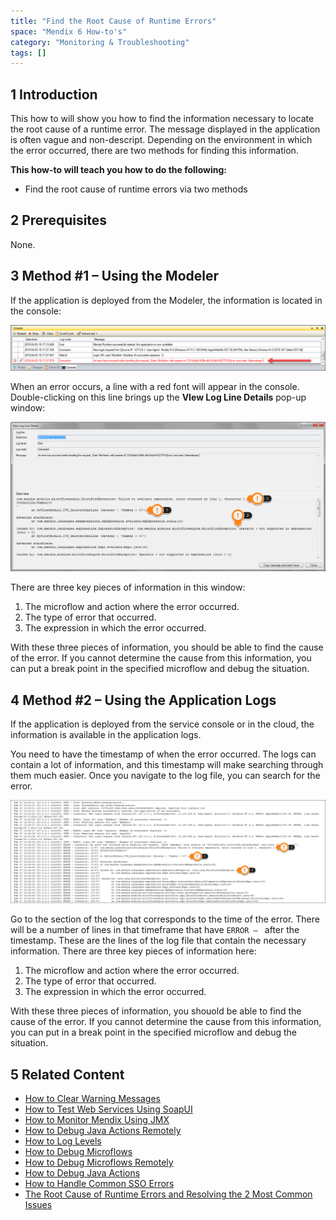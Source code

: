 ```yaml
---
title: "Find the Root Cause of Runtime Errors"
space: "Mendix 6 How-to's"
category: "Monitoring & Troubleshooting"
tags: []
---
```


## 1 Introduction

This how to will show you how to find the information necessary to locate the root cause of a runtime error. The message displayed in the application is often vague and non-descript. Depending on the environment in which the error occurred, there are two methods for finding this information.

**This how-to will teach you how to do the following:**

* Find the root cause of runtime errors via two methods

## 2 Prerequisites

None.

## 3 Method #1 – Using the Modeler

If the application is deployed from the Modeler, the information is located in the console:

![](attachments/18448574/18580024.png)

When an error occurs, a line with a red font will appear in the console.  Double-clicking on this line brings up the **VIew Log Line Details** pop-up window:

![](attachments/18448574/18580023.png)

There are three key pieces of information in this window:

1. The microflow and action where the error occurred.
2. The type of error that occurred.
3. The expression in which the error occurred.

With these three pieces of information, you should be able to find the cause of the error. If you cannot determine the cause from this information, you can put a break point in the specified microflow and debug the situation.

## 4 Method #2 – Using the Application Logs

If the application is deployed from the service console or in the cloud, the information is available in the application logs. 

<div class="alert alert-info">

You need to have the timestamp of when the error occurred. The logs can contain a lot of information, and this timestamp will make searching through them much easier. Once you navigate to the log file, you can search for the error.

</div>

![](attachments/18448574/18580022.png)

Go to the section of the log that corresponds to the time of the error. There will be a number of lines in that timeframe that have `ERROR – ` after the timestamp. These are the lines of the log file that contain the necessary information. There are three key pieces of information here:

1. The microflow and action where the error occurred.
2. The type of error that occurred.
3. The expression in which the error occurred.

With these three pieces of information, you shouold be able to find the cause of the error. If you cannot determine the cause from this information, you can put in a break point in the specified microflow and debug the situation.

## 5 Related Content

* [How to Clear Warning Messages](/howto6/clear-warning-messages)
* [How to Test Web Services Using SoapUI](/howto6/testing-web-services-using-soapui)
* [How to Monitor Mendix Using JMX](/howto6/monitoring-mendix-using-jmx)
* [How to Debug Java Actions Remotely](/howto6/debug-java-actions-remotely)
* [How to Log Levels](/howto6/log-levels)
* [How to Debug Microflows](/howto6/debug-microflows)
* [How to Debug Microflows Remotely](/howto6/debug-microflows-remotely)
* [How to Debug Java Actions](/howto6/debug-java-actions)
* [How to Handle Common SSO Errors](/howto6/handle-common-mendix-sso-errors)
* [The Root Cause of Runtime Errors and Resolving the 2 Most Common Issues](http://www.mendix.com/blog/the-root-cause-of-runtime-errors-and-resolving-the-2-most-common-issues/)
